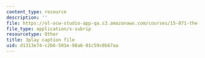```yaml
---
content_type: resource
description: ''
file: https://ol-ocw-studio-app-qa.s3.amazonaws.com/courses/15-071-the-analytics-edge-spring-2017/d1313e74c2b6501e98a601c59c0b67aa_6Rl8scykyEQ.vtt
file_type: application/x-subrip
resourcetype: Other
title: 3play caption file
uid: d1313e74-c2b6-501e-98a6-01c59c0b67aa
---
```

